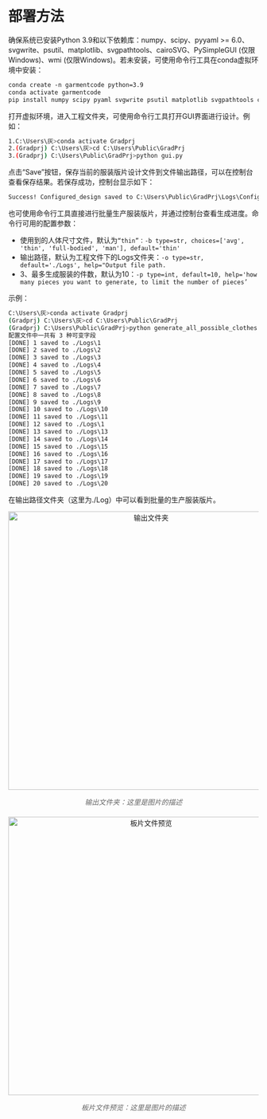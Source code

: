 # 部署方法
确保系统已安装Python 3.9和以下依赖库：numpy、scipy、pyyaml >= 6.0、svgwrite、psutil、matplotlib、svgpathtools、cairoSVG、PySimpleGUI (仅限Windows)、wmi (仅限Windows)。若未安装，可使用命令行工具在conda虚拟环境中安装：

```bash
conda create -n garmentcode python=3.9  
conda activate garmentcode  
pip install numpy scipy pyaml svgwrite psutil matplotlib svgpathtools cairosvg pysimplegui wmi
```

打开虚拟环境，进入工程文件夹，可使用命令行工具打开GUI界面进行设计。例如：

```bash
1.C:\Users\灰>conda activate Gradprj
2.(Gradprj) C:\Users\灰>cd C:\Users\Public\GradPrj
3.(Gradprj) C:\Users\Public\GradPrj>python gui.py
```

点击“Save”按钮，保存当前的服装版片设计文件到文件输出路径，可以在控制台查看保存结果。若保存成功，控制台显示如下：

```bash
Success! Configured_design saved to C:\Users\Public\GradPrj\Logs\Configured_design
```

也可使用命令行工具直接进行批量生产服装版片，并通过控制台查看生成进度。命令行可用的配置参数：

- 使用到的人体尺寸文件，默认为`“thin”：-b type=str, choices=['avg', 'thin', 'full-bodied', 'man'], default='thin'`
- 输出路径，默认为工程文件下的Logs文件夹：`-o type=str, default='./Logs', help="Output file path.`
- 3、最多生成服装的件数，默认为10：`-p type=int, default=10, help='how many pieces you want to generate, to limit the number of pieces’`

示例：

```bash
C:\Users\灰>conda activate Gradprj
(Gradprj) C:\Users\灰>cd C:\Users\Public\GradPrj
(Gradprj) C:\Users\Public\GradPrj>python generate_all_possible_clothes.py -p 20
配置文件中一共有 3 种可变字段  
[DONE] 1 saved to ./Logs\1
[DONE] 2 saved to ./Logs\2
[DONE] 3 saved to ./Logs\3
[DONE] 4 saved to ./Logs\4
[DONE] 5 saved to ./Logs\5
[DONE] 6 saved to ./Logs\6
[DONE] 7 saved to ./Logs\7
[DONE] 8 saved to ./Logs\8
[DONE] 9 saved to ./Logs\9
[DONE] 10 saved to ./Logs\10
[DONE] 11 saved to ./Logs\11
[DONE] 12 saved to ./Logs\1
[DONE] 13 saved to ./Logs\13
[DONE] 14 saved to ./Logs\14
[DONE] 15 saved to ./Logs\15
[DONE] 16 saved to ./Logs\16
[DONE] 17 saved to ./Logs\17
[DONE] 18 saved to ./Logs\18
[DONE] 19 saved to ./Logs\19
[DONE] 20 saved to ./Logs\20
```

在输出路径文件夹（这里为./Log）中可以看到批量的生产服装版片。
<div style="text-align: center; margin-bottom: 20px;">
  <img src="https://github.com/user-attachments/assets/d80c9f7a-5f66-4189-ae48-c03f71247ac6" alt="输出文件夹" width="559" />
  <p style="font-style: italic; color: #666; font-size: 14px;">输出文件夹：这里是图片的描述</p>
</div>

<div style="text-align: center; margin-bottom: 20px;">
  <img src="https://github.com/user-attachments/assets/1374f05b-e10f-49aa-9467-1a5072e6f50f" alt="板片文件预览" width="559" />
  <p style="font-style: italic; color: #666; font-size: 14px;">板片文件预览：这里是图片的描述</p>
</div>
